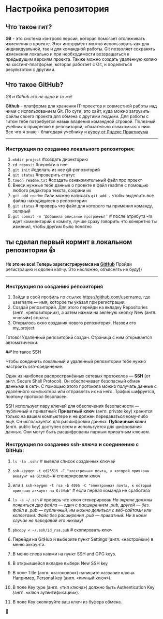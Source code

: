 # Настройка репозитория
## Что такое гит?
**Git** - это система контроля версий, которая помогает отслеживать изменения в проекте. Этот инструмент можно использовать как для индивидуальной, так и для командной работы.
Git позволяет сохранять изменения локально и при необходимости возвращаться к предыдущим версиям проекта. Также можно создать удалённую копию на хостинг-платформе, которая работает с Git, и поделиться результатом с другими.

## Что такое GitHub?
_Git и Github это не одно и то же!_

**Github** -  платформа для хранения IT-проектов и совместной работы над ними с использованием Git. По сути, это сайт, куда можно загрузить файлы своего проекта для обмена с другими людьми.
Для работы с гитом тебе потребуется навык владения командной строкой. Полезный учебник я прикреплю в репозиторий, обязательно ознакомься с ним. 
Все что я знаю - благодаря учебнику и [курсу от Яндекс Практикума](https://practicum.yandex.ru/)
___
### Инструкция по созданию локального репозитория:

1. `mkdir project`  #создать директорию
2. `cd reposit`  #перейти в нее
3. `git init` #сделать из нее git-репозиторий
4. `git status` #проверить статус
5. `touch readme.txt` #создать ознакомительный файл про проект
6. Внеси нужные тебе данные о проекте в файл readme с помощью любого редактора текста, сохрани их
7. `git add readme` #или можно написать `git add .` чтобы выделить все файлы находящиеся в репозитории
8. `git status` # проверь что файл для которого ты применил команду, зеленый
9. `git commit -m ‘Добавила описание программы!’` # после атрибута -m идет комментарий к комиту, лучше сразу говорить что конкретно ты изменил, чтобы другим было понятно

## ты сделал первый кормит в локальном репозитории :thumbsup:


**Но это не все! Теперь зарегистрируемся на [GitHub](https://github.com/)**
Пройди регистрацию и одолей капчу. Это несложно, объяснять не буду))

___

### Инструкция по созданию репозитория

1. Зайди в свой профиль по ссылке https://github.com/username, где username — имя, которое ты указал при регистрации.
2. Создай репозиторий. Для этого перейди на вкладку Repositories (англ. «репозитории»), а затем нажми на зелёную кнопку New (англ. «новый») справа.
3. Открылось окно создания нового репозитория. Назови его my_project

Готово! Удалённый репозиторий создан. Страница с ним открывается автоматически.


##Что такое SSH

Чтобы соединить локальный и удаленный репозитории тебе нужно настроить ssh-соединение.

Один из наиболее распространённых сетевых протоколов — **SSH** (от англ. Secure Shell Protocol). Он обеспечивает безопасный обмен данными в сети. С помощью этого протокола можно получать данные с удалённого компьютера или отправлять их на него. Трафик шифруется, поэтому протокол безопасен.


SSH использует пару ключей для обеспечения безопасности — публичный и приватный: 
**Приватный ключ** (англ. private key) хранится только на вашем компьютере и не должен передаваться кому-либо ещё. Он используется для расшифровки данных.
**Публичный ключ** (англ. public key) доступен всем и используется для шифрования данных. Они могут быть расшифрованы парным приватным ключом.

### Инструкция по созданию ssh-ключа и соединению с GitHub:
1.  `ls -la .ssh/` # вывели список созданных ключей
2. `ssh-keygen -t ed25519 -C "электронная почта, к которой привязан аккаунт на GitHub»` # сгенерировали ключ
3. или `$ ssh-keygen -t rsa -b 4096 -C "электронная почта, к которой привязан аккаунт на GitHub"` # если первая команда не сработала
4. `ls -a ~/.ssh` # проверь что ключ сгенерирован   _На экране должны появиться два файла — один с расширением .pub, другой — без. Файл в .pub — публичный, им можно делиться с веб-сайтами или коллегами. Файл без расширения .pub — приватный. Ни в коем случае не передавай его никому!_

6. `pbcopy < ~/.ssh/id_rsa.pub` # скопировать ключ 
7. Перейди на GitHub и выберите пункт Settings (англ. «настройки») в меню аккаунта.
8. В меню слева нажми на пункт SSH and GPG keys.
9. В открывшейся вкладке выбери New SSH key
10. В поле Title (англ. «заголовок») напишите название ключа. Например, Personal key (англ. «личный ключ»).
11. В поле Key type (англ. «тип ключа») должно быть Authentication Key (англ. «ключ аутентификации»).
12. В поле Key скопируйте ваш ключ из буфера обмена.


:slightly_smiling_face: 
